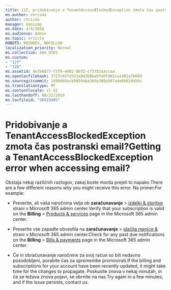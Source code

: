 ```yaml
---
title: 127, pridobivanje a TenantAccessBlockedException zmota čas postranski email?
ms.author: chrisda
author: chrisda
manager: dansimp
ms.date: 4/9/2018
ms.audience: Admin
ms.topic: article
ROBOTS: NOINDEX, NOFOLLOW
localization_priority: Normal
ms.collection: Adm_O365
ms.custom:
- "127"
- "128"
ms.assetid: de7b6877-f3f9-4402-8072-c73783aaccaa
ms.openlocfilehash: 3727c037d323a042b8ba97e0fd01ca1481a76669
ms.sourcegitcommit: 1d98db8acb9959aba3b5e308a567ade6b62da56c
ms.translationtype: MT
ms.contentlocale: sl-SI
ms.lasthandoff: 08/22/2019
ms.locfileid: "36523995"
---
```

# <a name="getting-a-tenantaccessblockedexception-error-when-accessing-email"></a><span data-ttu-id="1588b-102">Pridobivanje a TenantAccessBlockedException zmota čas postranski email?</span><span class="sxs-lookup"><span data-stu-id="1588b-102">Getting a TenantAccessBlockedException error when accessing email?</span></span>

<span data-ttu-id="1588b-103">Obstaja nekaj različnih razlogov, zakaj boste morda prejeli to napako.</span><span class="sxs-lookup"><span data-stu-id="1588b-103">There are a few different reasons why you might receive this error.</span></span> <span data-ttu-id="1588b-104">Na primer:</span><span class="sxs-lookup"><span data-stu-id="1588b-104">For example:</span></span>

- <span data-ttu-id="1588b-105">Preverite, ali vaša naročnina velja ob **zaračunavanje** \> [izdelki & storitve](https://portal.office.com/adminportal/home#/subscriptions) strani v Microsoft 365 admin center.</span><span class="sxs-lookup"><span data-stu-id="1588b-105">Verify that your subscription is valid on the **Billing** \> [Products & services](https://portal.office.com/adminportal/home#/subscriptions) page in the Microsoft 365 admin center.</span></span>

- <span data-ttu-id="1588b-106">Preverite vse zapadle obvestila na **zaračunavanje** \> [plačila menice &](https://portal.office.com/adminportal/home#/billoverview) strani v Microsoft 365 admin center.</span><span class="sxs-lookup"><span data-stu-id="1588b-106">Check for any past due notifications on the **Billing** \> [Bills & payments](https://portal.office.com/adminportal/home#/billoverview) page in the Microsoft 365 admin center.</span></span>

- <span data-ttu-id="1588b-107">Če in obračunavanje naročnine za svoj račun so bili nedavno posodobljeni, porabite čas za spremembe promovirati.</span><span class="sxs-lookup"><span data-stu-id="1588b-107">If the billing and subscriptions for your account have been recently updated, it might take time for the changes to propagate.</span></span> <span data-ttu-id="1588b-108">Poskusite znova v nekaj minutah, in če se težava znova pojavi, se obrnite na nas.</span><span class="sxs-lookup"><span data-stu-id="1588b-108">Try again in a few minutes, and if the issue persists, contact us.</span></span>
